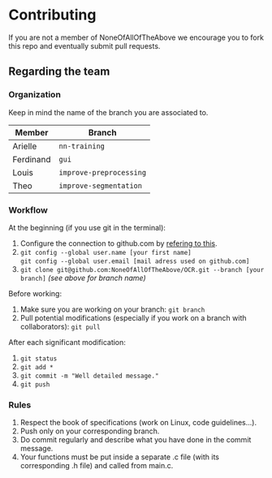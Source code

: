 # Contributing

If you are not a member of NoneOfAllOfTheAbove we encourage you to fork this repo and eventually submit pull requests.

## Regarding the team

### Organization

Keep in mind the name of the branch you are associated to.  

Member | Branch
--- | --- |
Arielle| `nn-training`
Ferdinand | `gui`
Louis| `improve-preprocessing`
Theo| `improve-segmentation`

### Workflow

At the beginning (if you use git in the terminal):
1. Configure the connection to github.com by [refering to this](https://help.github.com/articles/connecting-to-github-with-ssh/).
2. `git config --global user.name [your first name]`  
`git config --global user.email [mail adress used on github.com]`
3. `git clone git@github.com:NoneOfAllOfTheAbove/OCR.git --branch [your branch]` *(see above for branch name)*

Before working:
1. Make sure you are working on your branch: `git branch`
2. Pull potential modifications (especially if you work on a branch with collaborators): `git pull`

After each significant modification:
1. `git status`
2. `git add *`
3. `git commit -m "Well detailed message."`
4. `git push`

### Rules

1. Respect the book of specifications (work on Linux, code guidelines...).
2. Push only on your corresponding branch.
3. Do commit regularly and describe what you have done in the commit message.
4. Your functions must be put inside a separate .c file (with its corresponding .h file) and called from main.c.